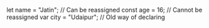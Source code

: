 let name = "Jatin";  // Can be reassigned
const age = 16;      // Cannot be reassigned
var city = "Udaipur"; // Old way of declaring
